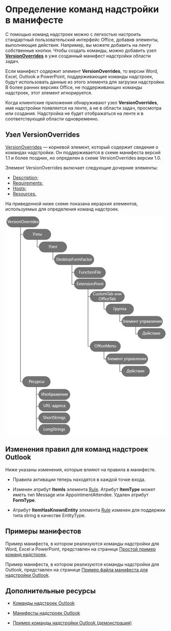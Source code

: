 # Определение команд надстройки в манифесте

С помощью команд надстроек можно с легкостью настроить стандартный пользовательский интерфейс Office, добавив элементы, выполняющие действия. Например, вы можете добавить на ленту собственные кнопки. Чтобы создать команды, можно добавить узел **[VersionOverrides](../../../reference/manifest/versionoverrides.md)** в уже созданный манифест надстройки области задач. 

Если манифест содержит элемент **VersionOverrides**, то версии Word, Excel, Outlook и PowerPoint, поддерживающие команды надстроек, будут использовать данные из этого элемента для загрузки надстройки. В более ранних версиях Office, не поддерживающих команды надстроек, этот элемент игнорируется.

Когда клиентские приложения обнаруживают узел **VersionOverrides**, имя надстройки появляется на ленте, а не в области задач, просмотра или создания. Надстройка не будет отображаться на ленте и в соответствующей области одновременно.
 

## Узел VersionOverrides

[VersionOverrides](../../../reference/manifest/versionoverrides.md) — корневой элемент, который содержит сведения о командах надстройки. Он поддерживается в схеме манифеста версий 1.1 и более поздних, но определен в схеме VersionOverrides версии 1.0. 

Элемент VersionOverrides включает следующие дочерние элементы:

- [Description;](../../../reference/manifest/description.md)
- [Requirements;](../../../reference/manifest/requirements.md)
- [Hosts;](../../../reference/manifest/hosts.md)
- [Resources.](../../../reference/manifest/resources.md)

На приведенной ниже схеме показана иерархия элементов, используемых для определения команд надстроек. 

![Иерархия элементов команд надстройки в манифесте](../../../images/080da303-51c4-4882-b74a-7ba11517c0ad.png)

## Изменения правил для команд надстроек Outlook

Ниже указаны изменения, которые влияют на правила в манифесте.

- Правила активации теперь находятся в каждой точке входа.
    
- Изменен атрибут **ItemIs** элемента [Rule](../../../reference/manifest/rule.md). Атрибут **ItemType** может иметь тип Message или AppointmentAttendee. Удален атрибут **FormType**.
    
- Атрибут **ItemHasKnownEntity** элемента [Rule](../../../reference/manifest/rule.md) изменен для поддержки типа string в качестве EntityType.
    

## Примеры манифестов

Пример манифеста, в котором реализуются команды надстройки для Word, Excel и PowerPoint, представлен на странице [Простой пример команд надстроек](https://github.com/OfficeDev/Office-Add-in-Commands-Samples/tree/master/Simple).

Пример манифеста, в котором реализуются команды надстройки для Outlook, представлен на странице [Пример файла манифеста для надстройки Outlook](https://gist.github.com/mlafleur/95b7ac030bb7a7ae742527e85a36b095).


## Дополнительные ресурсы


- [Команды надстроек Outlook](../../outlook/add-in-commands-for-outlook.md)
    
- [Манифесты надстроек Outlook](../../outlook/manifests/manifests.md)
    
- [Пример команды надстройки Outlook (демонстрация)](https://github.com/jasonjoh/command-demo)
